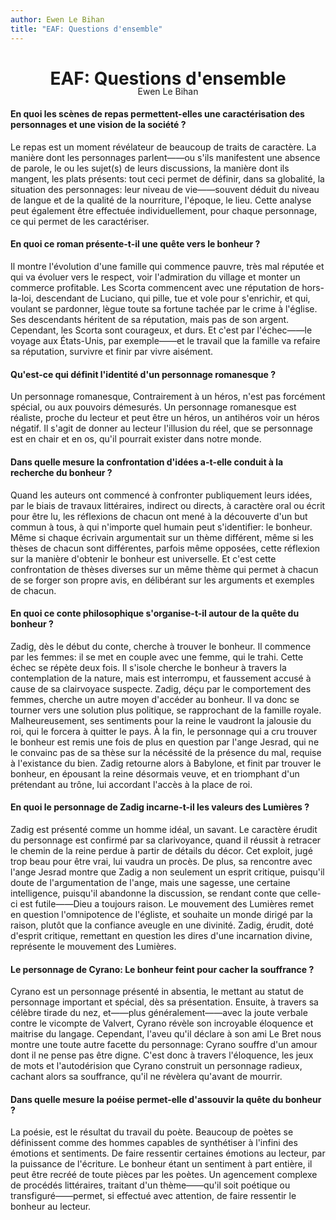 ```yaml
---
author: Ewen Le Bihan
title: "EAF: Questions d'ensemble"
---
```


<center><h1 style='margin-bottom:-5px;'>EAF: Questions d'ensemble</h1>Ewen Le Bihan</center>

#### En quoi les scènes de repas permettent-elles une caractérisation des personnages et une vision de la société ?
Le repas est un moment révélateur de beaucoup de traits de caractère. La manière dont les personnages parlent——ou s'ils manifestent une absence de parole, le ou les sujet(s) de leurs discussions, la manière dont ils mangent, les plats présents: tout ceci permet de définir, dans sa globalité, la situation des personnages: leur niveau de vie——souvent déduit du niveau de langue et de la qualité de la nourriture, l'époque, le lieu. Cette analyse peut également être effectuée individuellement, pour chaque personnage, ce qui permet de les caractériser.


#### En quoi ce roman présente-t-il une quête vers le bonheur ?
Il montre l'évolution d'une famille qui commence pauvre, très mal réputée et qui va évoluer vers le respect, voir l'admiration du village et monter un commerce profitable. Les Scorta commencent avec une réputation de hors-la-loi, descendant de Luciano, qui pille, tue et vole pour s'enrichir, et qui, voulant se pardonner, lègue toute sa fortune tachée par le crime à l'église. Ses descendants héritent de sa réputation, mais pas de son argent. Cependant, les Scorta sont courageux, et durs. Et c'est par l'échec——le voyage aux États-Unis, par exemple——et le travail que la famille va refaire sa réputation, survivre et finir par vivre aisément.

#### Qu'est-ce qui définit l'identité d'un personnage romanesque ?
Un personnage romanesque, Contrairement à un héros, n'est pas forcément spécial, ou aux pouvoirs démesurés. Un personnage romanesque est réaliste, proche du lecteur et peut être un héros, un antihéros voir un héros négatif.
Il s'agit de donner au lecteur l'illusion du réel, que se personnage est en chair et en os, qu'il pourrait exister dans notre monde.

#### Dans quelle mesure la confrontation d'idées a-t-elle conduit à la recherche du bonheur ?
Quand les auteurs ont commencé à confronter publiquement leurs idées, par le biais de travaux littéraires, indirect ou directs, à caractère oral ou écrit pour être lu, les réflexions de chacun ont mené à la découverte d'un but commun à tous, à qui n'importe quel humain peut s'identifier: le bonheur. Même si chaque écrivain argumentait sur un thème différent, même si les thèses de chacun sont différentes, parfois même opposées, cette réflexion sur la manière d'obtenir le bonheur est universelle. Et c'est cette confrontation de thèses diverses sur un même thème qui permet à chacun de se forger son propre avis, en délibérant sur les arguments et exemples de chacun.

#### En quoi ce conte philosophique s'organise-t-il autour de la quête du bonheur ?
Zadig, dès le début du conte, cherche à trouver le bonheur. Il commence par les femmes: il se met en couple avec une femme, qui le trahi. Cette échec se répète deux fois. Il s'isole cherche le bonheur à travers la contemplation de la nature, mais est interrompu, et faussement accusé à cause de sa clairvoyace suspecte. Zadig, déçu par le comportement des femmes, cherche un autre moyen d'accéder au bonheur. Il va donc se tourner vers une solution plus politique, se rapprochant de la famille royale. Malheureusement, ses sentiments pour la reine le vaudront la jalousie du roi, qui le forcera à quitter le pays. À la fin, le personnage qui a cru trouver le bonheur est remis une fois de plus en question par l'ange Jesrad, qui ne le convainc pas de sa thèse sur la nécéssité de la présence du mal, requise à l'existance du bien. Zadig retourne alors à Babylone, et finit par trouver le bonheur, en épousant la reine désormais veuve, et en triomphant d'un prétendant au trône, lui accordant l'accès à la place de roi.

#### En quoi le personnage de Zadig incarne-t-il les valeurs des Lumières ?
Zadig est présenté comme un homme idéal, un savant. Le caractère érudit du personnage est confirmé par sa clarivoyance, quand il réussit à retracer le chemin de la reine perdue à partir de détails du décor. Cet exploit, jugé trop beau pour être vrai, lui vaudra un procès. De plus, sa rencontre avec l'ange Jesrad montre que Zadig a non seulement un esprit critique, puisqu'il doute de l'argumentation de l'ange, mais une sagesse, une certaine intelligence, puisqu'il abandonne la discussion, se rendant conte que celle-ci est futile——Dieu a toujours raison. Le mouvement des Lumières remet en question l'omnipotence de l'égliste, et souhaite un monde dirigé par la raison, plutôt que la confiance aveugle en une divinité. Zadig, érudit, doté d'esprit critique, remettant en question les dires d'une incarnation divine, représente le mouvement des Lumières.

#### Le personnage de Cyrano: Le bonheur feint pour cacher la souffrance ?
Cyrano est un personnage présenté in absentia, le mettant au statut de personnage important et spécial, dès sa présentation. Ensuite, à travers sa célèbre tirade du nez, et——plus généralement——avec la joute verbale contre le vicompte de Valvert, Cyrano révèle son incroyable éloquence et maitrise du langage. Cependant, l'aveu qu'il déclare à son ami Le Bret nous montre une toute autre facette du personnage: Cyrano souffre d'un amour dont il ne pense pas être digne. C'est donc à travers l'éloquence, les jeux de mots et l'autodérision que Cyrano construit un personnage radieux, cachant alors sa souffrance, qu'il ne révèlera qu'avant de mourrir.

#### Dans quelle mesure la poéise permet-elle d'assouvir la quête du bonheur ?
La poésie, est le résultat du travail du poète. Beaucoup de poètes se définissent comme des hommes capables de synthétiser à l'infini des émotions et sentiments. De faire ressentir certaines émotions au lecteur, par la puissance de l'écriture. Le bonheur étant un sentiment à part entière, il peut être recréé de toute pièces par les poètes. Un agencement complexe de procédés littéraires, traitant d'un thème——qu'il soit poétique ou transfiguré——permet, si effectué avec attention, de faire ressentir le bonheur au lecteur.










<br>
